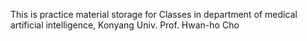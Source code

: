 This is practice material storage for Classes in department of medical artificial intelligence, Konyang Univ.
Prof. Hwan-ho Cho
